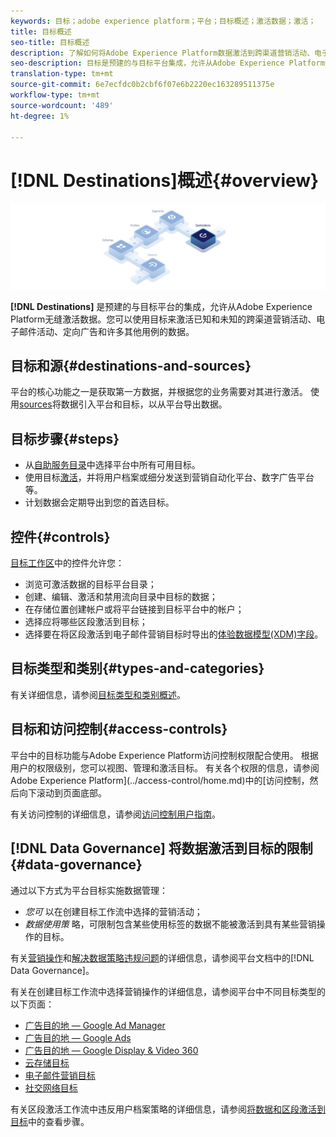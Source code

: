 ```yaml
---
keywords: 目标；adobe experience platform；平台；目标概述；激活数据；激活；
title: 目标概述
seo-title: 目标概述
description: 了解如何将Adobe Experience Platform数据激活到跨渠道营销活动、电子邮件、定向广告等目标。
seo-description: 目标是预建的与目标平台集成，允许从Adobe Experience Platform无缝激活数据。 您可以使用Adobe Experience Platform中的目标来激活您已知和未知的跨渠道营销活动、电子邮件活动、定向广告和许多其他使用案例的数据。
translation-type: tm+mt
source-git-commit: 6e7ecfdc0b2cbf6f07e6b2220ec163289511375e
workflow-type: tm+mt
source-wordcount: '489'
ht-degree: 1%

---
```



# [!DNL Destinations]概述{#overview}

![目标概述横幅](./assets/overview/destinations-overview-banner.png)

**[!DNL Destinations]** 是预建的与目标平台的集成，允许从Adobe Experience Platform无缝激活数据。您可以使用目标来激活已知和未知的跨渠道营销活动、电子邮件活动、定向广告和许多其他用例的数据。

## 目标和源{#destinations-and-sources}

平台的核心功能之一是获取第一方数据，并根据您的业务需要对其进行激活。 使用[sources](../sources/home.md)将数据引入平台和目标，以从平台导出数据。

## 目标步骤{#steps}

* 从[自助服务目录](./catalog/overview.md)中选择平台中所有可用目标。
* 使用目标[激活](./ui/activate-destinations.md)，并将用户档案或细分发送到营销自动化平台、数字广告平台等。
* 计划数据会定期导出到您的首选目标。

## 控件{#controls}

[目标工作区](./ui/destinations-workspace.md)中的控件允许您：

* 浏览可激活数据的目标平台目录；
* 创建、编辑、激活和禁用流向目录中目标的数据；
* 在存储位置创建帐户或将平台链接到目标平台中的帐户；
* 选择应将哪些区段激活到目标；
* 选择要在将区段激活到电子邮件营销目标时导出的[体验数据模型(XDM)字段](../xdm/home.md)。

## 目标类型和类别{#types-and-categories}

有关详细信息，请参阅[目标类型和类别概述](./destination-types.md)。

## 目标和访问控制{#access-controls}

平台中的目标功能与Adobe Experience Platform访问控制权限配合使用。 根据用户的权限级别，您可以视图、管理和激活目标。 有关各个权限的信息，请参阅Adobe Experience Platform](../access-control/home.md)中的[访问控制，然后向下滚动到页面底部。

有关访问控制的详细信息，请参阅[访问控制用户指南](../access-control/ui/overview.md)。

## [!DNL Data Governance] 将数据激活到目标的限制  {#data-governance}

通过以下方式为平台目标实施数据管理：

* *您可* 以在创建目标工作流中选择的营销活动；
* *数据使用策* 略，可限制包含某些使用标签的数据不能被激活到具有某些营销操作的目标。

有关[营销操作](../data-governance/policies/overview.md)和[解决数据策略违规问题](../data-governance/enforcement/auto-enforcement.md)的详细信息，请参阅平台文档中的[!DNL Data Governance]。

有关在创建目标工作流中选择营销操作的详细信息，请参阅平台中不同目标类型的以下页面：

* [广告目的地 — Google Ad Manager  ](./catalog/advertising/google-ad-manager.md)
* [广告目的地 — Google Ads](./catalog/advertising/google-ads-destination.md)
* [广告目的地 — Google Display &amp; Video 360  ](./catalog/advertising/google-dv360.md)
* [云存储目标](./catalog/cloud-storage/workflow.md)
* [电子邮件营销目标](./catalog/email-marketing/overview.md)
* [社交网络目标](./catalog/social/workflow.md)

有关区段激活工作流中违反用户档案策略的详细信息，请参阅[将数据和区段激活到目标](./ui/activate-destinations.md#review)中的查看步骤。